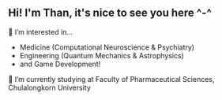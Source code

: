 ## Hi! I'm Than, it's nice to see you here ^-^

🔬 I’m interested in...
- Medicine (Computational Neuroscience & Psychiatry)
- Engineering (Quantum Mechanics & Astrophysics)
- and Game Development!

🌱 I’m currently studying at Faculty of Pharmaceutical Sciences, Chulalongkorn University

<!---
TheRainAfter/TheRainAfter is a ✨ special ✨ repository because its `README.md` (this file) appears on your GitHub profile.
You can click the Preview link to take a look at your changes.
--->
